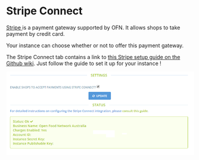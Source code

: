 # Stripe Connect

[Stripe ](https://stripe.com/au)is a payment gateway supported by OFN. It allows shops to take payment by credit card.

Your instance can choose whether or not to offer this payment gateway.

The Stripe Connect tab contains a link to [this Stripe setup guide on the Github wiki](https://github.com/openfoodfoundation/openfoodnetwork/wiki/Setting-up-Stripe-on-an-OFN-instance). Just follow the guide to set it up for your instance !

![](../.gitbook/assets/stripeconnect.png)

